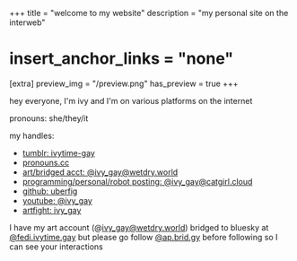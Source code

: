 +++
title = "welcome to my website"
description = "my personal site on the interweb"
# insert_anchor_links = "none"
[extra]
preview_img = "/preview.png"
has_preview = true
+++



hey everyone, I'm ivy and I'm on various platforms on the internet

pronouns: she/they/it

my handles:
- [tumblr: ivytime-gay](https://ivytime-gay.tumblr.com/)
- <a rel="me" href="https://pronouns.cc/@ivy_mae">pronouns.cc</a>
- <a rel="me" href="https://wetdry.world/@ivy_gay">art/bridged acct: @ivy_gay@wetdry.world</a>
- <a rel="me" href="https://mastodon.catgirl.cloud/@ivy_gay">programming/personal/robot posting: @ivy_gay@catgirl.cloud</a>
- [github: uberfig](https://github.com/uberfig)
- [youtube: @ivy_gay](https://youtube.com/@ivy_gay)
- [artfight: ivy_gay](https://artfight.net/~ivy_gay)

<!-- I'm very active on tumblr or mastodon and you can feel free to get in touch with me there. On Tumblr I typically have ask me anything on so if you would like to get in touch, feel free to message me and I'll probably see it. -->

I have my art account (@ivy_gay@wetdry.world) bridged to bluesky at [@fedi.ivytime.gay](https://bsky.app/profile/fedi.ivytime.gay) but please go follow [@ap.brid.gy](https://bsky.app/profile/ap.brid.gy) before following so I can see your interactions 

